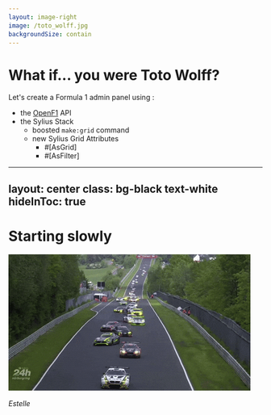 ```yaml
---
layout: image-right
image: /toto_wolff.jpg
backgroundSize: contain
---
```


# What if... you were Toto Wolff?

Let's create a Formula 1 admin panel using :

* the [OpenF1](https://openf1.org/) API
* the Sylius Stack
    * boosted `make:grid` command
    * new Sylius Grid Attributes
        * #[AsGrid]
        * #[AsFilter]

<!-- 
*Estelle*

Présentation du contexte de l'application démo.
-->

---
layout: center
class: bg-black text-white
hideInToc: true
---

# Starting slowly

<img src="/formation_lap.gif">

*Estelle*
